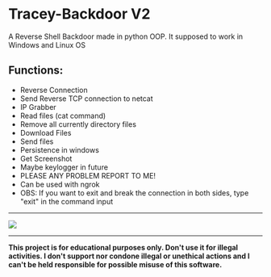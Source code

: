 # Tracey-Backdoor V2
A Reverse Shell Backdoor made in python OOP.
It supposed to work in Windows and Linux OS

## Functions:
* Reverse Connection
* Send Reverse TCP connection to netcat
* IP Grabber
* Read files (cat command)
* Remove all currently directory files
* Download Files
* Send files
* Persistence in windows
* Get Screenshot
* Maybe keylogger in future
* PLEASE ANY PROBLEM REPORT TO ME!
* Can be used with ngrok
* OBS: If you want to exit and break the connection in both sides, type "exit" in the command input

<hr>
<img src="https://cdn.discordapp.com/attachments/876919540682989609/912776381396549684/unknown.png">
<hr>

**This project is for educational purposes only. Don't use it for illegal activities. I don't support nor condone illegal or unethical actions and I can't be held responsible for possible misuse of this software.**
